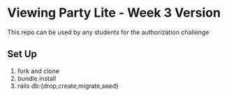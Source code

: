 # Viewing Party Lite - Week 3 Version

This repo can be used by any students for the authorization challenge

## Set Up

1. fork and clone
2. bundle install
3. rails db:{drop,create,migrate,seed}


